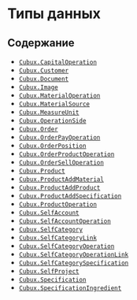 Типы данных
===========

Содержание
----------

*   [`Cubux.CapitalOperation`](capital-operation.md)
*   [`Cubux.Customer`](customer.md)
*   [`Cubux.Document`](document.md)
*   [`Cubux.Image`](image.md)
*   [`Cubux.MaterialOperation`](material-operation.md)
*   [`Cubux.MaterialSource`](material-source.md)
*   [`Cubux.MeasureUnit`](measure-unit.md)
*   [`Cubux.OperationSide`](operation-side.md)
*   [`Cubux.Order`](order.md)
*   [`Cubux.OrderPayOperation`](order-pay-operation.md)
*   [`Cubux.OrderPosition`](order-position.md)
*   [`Cubux.OrderProductOperation`](order-product-operation.md)
*   [`Cubux.OrderSellOperation`](order-sell-operation.md)
*   [`Cubux.Product`](product.md)
*   [`Cubux.ProductAddMaterial`](product-add-material.md)
*   [`Cubux.ProductAddProduct`](product-add-product.md)
*   [`Cubux.ProductAddSpecification`](product-add-specification.md)
*   [`Cubux.ProductOperation`](product-operation.md)
*   [`Cubux.SelfAccount`](account.md)
*   [`Cubux.SelfAccountOperation`](account-operation.md)
*   [`Cubux.SelfCategory`](category.md)
*   [`Cubux.SelfCategoryLink`](category-link.md)
*   [`Cubux.SelfCategoryOperation`](category-operation.md)
*   [`Cubux.SelfCategoryOperationLink`](category-operation-link.md)
*   [`Cubux.SelfCategorySpecification`](category-specification.md)
*   [`Cubux.SelfProject`](project.md)
*   [`Cubux.Specification`](specification.md)
*   [`Cubux.SpecificationIngredient`](specification-ingredient.md)
